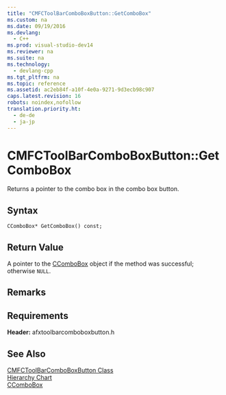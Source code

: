 ```yaml
---
title: "CMFCToolBarComboBoxButton::GetComboBox"
ms.custom: na
ms.date: 09/19/2016
ms.devlang: 
  - C++
ms.prod: visual-studio-dev14
ms.reviewer: na
ms.suite: na
ms.technology: 
  - devlang-cpp
ms.tgt_pltfrm: na
ms.topic: reference
ms.assetid: ac2eb84f-a10f-4e0a-9271-9d3ecb98c907
caps.latest.revision: 16
robots: noindex,nofollow
translation.priority.ht: 
  - de-de
  - ja-jp
---
```

# CMFCToolBarComboBoxButton::GetComboBox
Returns a pointer to the combo box in the combo box button.  
  
## Syntax  
  
```  
CComboBox* GetComboBox() const;  
```  
  
## Return Value  
 A pointer to the [CComboBox](../vs140/CComboBox-Class.md) object if the method was successful; otherwise `NULL`.  
  
## Remarks  
  
## Requirements  
 **Header:** afxtoolbarcomboboxbutton.h  
  
## See Also  
 [CMFCToolBarComboBoxButton Class](../vs140/CMFCToolBarComboBoxButton-Class.md)   
 [Hierarchy Chart](../vs140/Hierarchy-Chart.md)   
 [CComboBox](../vs140/CComboBox-Class.md)